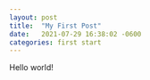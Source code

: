 ```yaml
---
layout: post
title:  "My First Post"
date:   2021-07-29 16:38:02 -0600
categories: first start
---
```


Hello world!